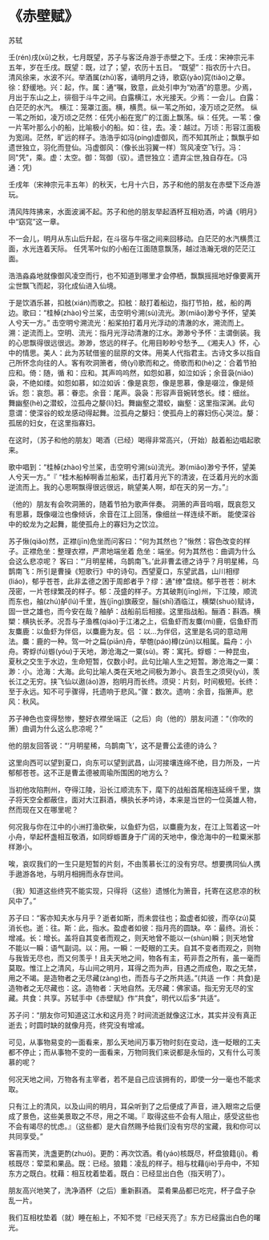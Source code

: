 # 《赤壁赋》

<span class="r">苏轼

<link href="../../css/style.css" rel="stylesheet" type="text/css" />

<div class="p">

壬(rén)戌(xū)之秋，七月既望，苏子与客泛舟游于赤壁之下。<span class="comment">壬戌：宋神宗元丰五年，岁在壬戌。既望：既，过了；望，农历十五日。  “既望”：指农历十六日。</span>清风徐来，水波不兴。举酒属(zhǔ)客，诵明月之诗，歌窈(yǎo)窕(tiǎo)之章。 <span class="comment">徐：舒缓地。兴：起，作。属：通“嘱，致意，此处引申为“劝酒”的意思。</span>少焉，月出于东山之上，徘徊于斗牛之间。白露横江，水光接天。<span class="comment">少焉：一会儿。白露：白茫茫的水汽。 横江：笼罩江面。横，横贯。</span>纵一苇之所如，凌万顷之茫然。<span class="comment"> 纵一苇之所如，凌万顷之茫然：任凭小船在宽广的江面上飘荡。纵：任凭。一苇：像一片苇叶那么小的船，比喻极小的船。如：往，去。凌：越过。万顷：形容江面极为宽阔。茫然，旷远的样子。</span>浩浩乎如冯(píng)虚御风，而不知其所止；飘飘乎如遗世独立，羽化而登仙。<span class="comment">冯虚御风：（像长出羽翼一样）驾风凌空飞行。冯：同"凭"，乘。虚：太空。御：驾御（驭）。遗世独立：遗弃尘世,独自存在。(冯 通：凭)</span>

<div class="translation">

壬戌年（宋神宗元丰五年）的秋天，七月十六日，苏子和他的朋友在赤壁下泛舟游玩。

清风阵阵拂来，水面波澜不起。苏子和他的朋友举起酒杯互相劝酒，吟诵《明月》中“窈窕”这一章。

不一会儿，明月从东山后升起，在斗宿与牛宿之间来回移动。白茫茫的水汽横贯江面，水光连着天际。
任凭苇叶似的小船在江面随意飘荡，越过浩瀚无垠的茫茫江面。

浩浩淼淼地就像御风凌空而行，也不知道到哪里才会停栖，飘飘摇摇地好像要离开尘世飘飞而起，羽化成仙进入仙境。</div>

于是饮酒乐甚，扣舷(xián)而歌之。<span class="comment">扣舷：敲打着船边，指打节拍，舷，船的两边。</span>歌曰：“桂棹(zhào)兮兰桨，击空明兮溯(sù)流光。渺(miǎo)渺兮予怀，望美人兮天一方。” <span class="comment">击空明兮溯流光：船桨拍打着月光浮动的清澈的水，溯流而上。溯：逆流而上。空明、流光：指月光浮动清澈的江水。渺渺兮予怀：主谓倒装。我的心思飘得很远很远。渺渺，悠远的样子。化用目眇眇兮愁予__《湘夫人》怀，心中的情思。美人：此为苏轼借鉴的屈原的文体。用美人代指君主。古诗文多以指自己所怀念向往的人。</span>客有吹洞箫者，倚(yǐ)歌而和之。<span class="comment">倚歌而和(hè)之：合着节拍应和。倚：随，循 和：应和。</span>其声呜呜然，如怨如慕，如泣如诉；余音袅(niǎo)袅，不绝如缕。<span class="comment">如怨如慕，如泣如诉：像是哀怨，像是思慕，像是啜泣，像是倾诉。怨：哀怨。慕：眷恋。余音：尾声。袅袅：形容声音婉转悠长。缕：细丝。</span> 舞幽壑(hè)之潜蛟，泣孤舟之嫠(lí)妇。<span class="comment">舞幽壑之潜蛟，幽壑：这里指深渊。此句意谓：使深谷的蛟龙感动得起舞。泣孤舟之嫠妇：使孤舟上的寡妇伤心哭泣。嫠：孤居的妇女，在这里指寡妇。</span>

<div class="translation">

在这时，（苏子和他的朋友）喝酒（已经）喝得非常高兴，（开始）敲着船边唱起歌来。

歌中唱到：“桂棹(zhào)兮兰桨，击空明兮溯(sù)流光。渺(miǎo)渺兮予怀，望美人兮天一方。”『  “桂木船棹啊香兰船桨，击打着月光下的清波，在泛着月光的水面逆流而上。我的心思啊飘得很远很远，眺望美人啊，却在天的另一方。”』

（他的）朋友有会吹洞箫的，随着节拍为歌声伴奏。
洞箫的声音呜咽，既哀怨又有思慕，既像啜泣也像倾诉，余音在江上回荡，像细丝一样连续不断。
能使深谷中的蛟龙为之起舞，能使孤舟上的寡妇为之饮泣。

</div>

苏子愀(qiǎo)然，正襟(jīn)危坐而问客曰：“何为其然也？”<span class="comment">愀然：容色改变的样子。正襟危坐：整理衣襟，严肃地端坐着 危坐：端坐。何为其然也：曲调为什么会这么悲凉呢？</span>
客曰：“‘月明星稀，乌鹊南飞。’此非曹孟德之诗乎？<span class="comment">月明星稀，乌鹊南飞：所引是曹操《短歌行》中的诗句。</span>西望夏口，东望武昌，山川相缪(liáo)，郁乎苍苍，此非孟德之困于周郎者乎？<span class="comment">缪：通"缭"盘绕。郁乎苍苍：树木茂密，一片苍绿繁茂的样子。郁：茂盛的样子。</span>方其破荆(jīng)州，下江陵，顺流而东也，舳(zhú)舻(lú)千里，旌(jīng)旗蔽空，酾(shī)酒临江，横槊(shuò)赋诗，固一世之雄也，而今安在哉？<span class="comment">舳舻：战船前后相接。这里指战船。酾酒：斟酒。横槊：横执长矛。</span>况吾与子渔樵(qiáo)于江渚之上，侣鱼虾而友麋(mí)鹿，<span class="comment">侣鱼虾而友麋鹿：以鱼虾为伴侣，以麋鹿为友。侣 ：以...为伴侣，这里是名词的意动用法。麋：鹿的一种。</span>驾一叶之扁(piān)舟，举匏(páo)樽(zūn)以相属。<span class="comment">扁舟：小舟。</span>寄蜉(fú)蝣(yóu)于天地，渺沧海之一粟(sù)。<span class="comment">寄：寓托。蜉蝣：一种昆虫，夏秋之交生于水边，生命短暂，仅数小时。此句比喻人生之短暂。渺沧海之一粟：渺：小。沧海：大海。此句比喻人类在天地之间极为渺小。</span>哀吾生之须臾(yú)，羡长江之无穷。挟飞仙以遨(áo)游，抱明月而长终。<span class="comment">须臾：片刻，时间极短。长终：至于永远。</span>知不可乎骤得，托遗响于悲风。”<span class="comment">骤：数次。遗响：余音，指箫声。悲风：秋风。</span>

<div class="translation">

苏子神色也变得愁惨，整好衣襟坐端正（之后）向（他的）朋友问道：“（你吹的箫）曲调为什么这么悲凉呢？”

他的朋友回答说：“‘月明星稀，乌鹊南飞’，这不是曹公孟德的诗么？

这里向西可以望到夏口，向东可以望到武昌，山河接壤连绵不绝，目力所及，一片郁郁苍苍。这不正是曹孟德被周瑜所围困的地方么？

当初他攻陷荆州，夺得江陵，沿长江顺流东下，麾下的战船首尾相连延绵千里，旗子将天空全都蔽住，面对大江斟酒，横执长矛吟诗，本来是当世的一位英雄人物，然而现在又在哪里呢？

何况我与你在江中的小洲打渔砍柴，以鱼虾为侣，以麋鹿为友，在江上驾着这一叶小舟，举起杯盏相互敬酒，如同蜉蝣置身于广阔的天地中，像沧海中的一粒粟米那样渺小。

唉，哀叹我们的一生只是短暂的片刻，不由羡慕长江的没有穷尽。想要携同仙人携手遨游各地，与明月相拥而永存世间。

（我）知道这些终究不能实现，只得将（这些）遗憾化为箫音，托寄在这悲凉的秋风中了。”

</div>

苏子曰：“客亦知夫水与月乎？逝者如斯，而未尝往也；盈虚者如彼，而卒(zú)莫消长也。<span class="comment">逝：往。斯：此，指水。盈虚者如彼：指月亮的圆缺。卒：最终。消长：增减。长：增长。</span>盖将自其变者而观之，则天地曾不能以一(shùn)瞬；<span class="comment">则天地曾不能以一瞬：语气副词。以：用。一瞬：一眨眼的工夫。</span>自其不变者而观之，则物与我皆无尽也，而又何羡乎！且夫天地之间，物各有主，苟非吾之所有，虽一毫而莫取。惟江上之清风，与山间之明月，耳得之而为声，目遇之而成色，取之无禁，用之不竭。是造物者之无尽藏(zàng)也，而吾与子之所共适。<span class="comment">”(共适 一作：共食)是造物者之无尽藏也：这。造物者：天地自然。无尽藏：佛家语。指无穷无尽的宝藏。共食：共享。苏轼手中《赤壁赋》作“共食”，明代以后多“共适”。</span>

<div class="translation">

苏子问：“朋友你可知道这江水和这月亮？时间流逝就像这江水，其实并没有真正逝去；时圆时缺的就像月亮，终究没有增减。

可见，从事物易变的一面看来，那么天地间万事万物时刻在变动，连一眨眼的工夫都不停止；而从事物不变的一面看来，万物同我们来说都是永恒的，又有什么可羡慕的呢？

何况天地之间，万物各有主宰者，若不是自己应该拥有的，即使一分一毫也不能求取。

只有江上的清风，以及山间的明月，耳朵听到了之后便成了声音，进入眼帘之后便成了景色，这些美景取之不尽，用之不竭。『 取得这些不会有人阻止，感受这些也不会有竭尽的忧虑。』（这些都）是大自然赐予给我们没有穷尽的宝藏，我和你可以共同享受。”

</div>

客喜而笑，洗盏更酌(zhuó)。<span class="comment">更酌：再次饮酒。</span>肴(yáo)核既尽，杯盘狼籍(jí)。<span class="comment">肴核既尽：荤菜和果品。既：已经。狼籍：凌乱的样子。</span>相与枕藉(jiè)乎舟中，不知东方之既白。<span class="comment">枕藉：相互枕着垫着。既白：已经显出白色（指天明了）。</span>

<div class="translation">

朋友高兴地笑了，洗净酒杯（之后）重新斟酒。
菜肴果品都已吃完，杯子盘子杂乱一片。

我们互相枕垫着（就）睡在船上，不知不觉『已经天亮了』东方已经露出白色的曙光。

</div>
